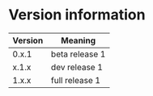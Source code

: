 # Version information

| Version |    Meaning     |
| ------- | -------------- |
| 0.x.1   | beta release 1 |
| x.1.x   | dev release  1 |
| 1.x.x   | full release 1 |
